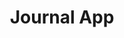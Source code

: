 ---
title: "Journal App"
description: "This is an aplication developed with React js that allows you to keep a personalized journal."
tools: ["React", "Redux/Toolkit", "Material UI", "Firebase", "Cloudinary", "React Router"]
image: "https://i.imgur.com/KnqxAdC.jpg"
alt: "Interface of Journal App"
link: "https://journal-app-vert-five.vercel.app/auth/login"
github: "https://github.com/juanctorresf/journal-app"
--- 
